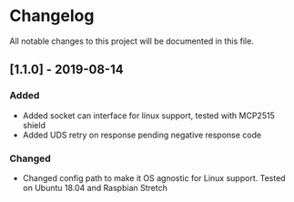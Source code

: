 # Changelog
All notable changes to this project will be documented in this file.

## [1.1.0] - 2019-08-14
### Added
- Added socket can interface for linux support, tested with MCP2515 shield
- Added UDS retry on response pending negative response code

### Changed
- Changed config path to make it OS agnostic for Linux support. Tested on Ubuntu 18.04 and Raspbian Stretch
